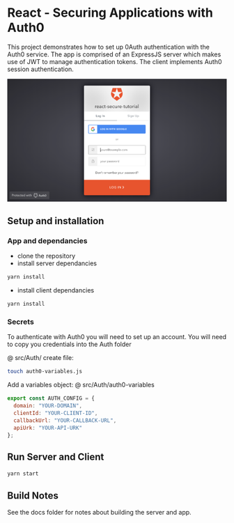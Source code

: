 # React - Securing Applications with Auth0

This project demonstrates how to set up 0Auth authentication with the Auth0 service. The app is comprised of an ExpressJS server which makes use of JWT to manage authentication tokens. The client implements Auth0 session authentication.

![App Screenshot](https://raw.githubusercontent.com/smerth/securing-react-applications-with-auth0/master/screenshot.png)

## Setup and installation

### App and dependancies

- clone the repository
- install server dependancies

```bash
yarn install
```

- install client dependancies

```bash
yarn install
```

### Secrets

To authenticate with Auth0 you will need to set up an account. You will need to copy you credentials into the Auth folder

@ src/Auth/ create file:

```bash
touch auth0-variables.js
```

Add a variables object:
@ src/Auth/auth0-variables

```javascript
export const AUTH_CONFIG = {
  domain: "YOUR-DOMAIN",
  clientId: "YOUR-CLIENT-ID",
  callbackUrl: "YOUR-CALLBACK-URL",
  apiUrk: "YOUR-API-URK"
};
```

## Run Server and Client

```bash
yarn start
```

## Build Notes

See the docs folder for notes about building the server and app.
